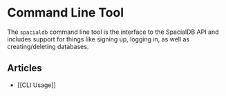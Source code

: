 # Command Line Tool

The `spacialdb` command line tool is the interface to the SpacialDB API and includes support for things like signing up, logging in, as well as creating/deleting databases.

## Articles

* [[CLI Usage]]
